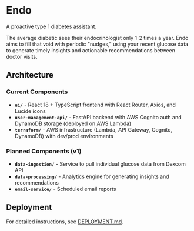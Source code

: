 # Endo

A proactive type 1 diabetes assistant.

The average diabetic sees their endocrinologist only 1-2 times a year. Endo aims to fill that void with periodic "nudges," using your recent glucose data to generate timely insights and actionable recommendations between doctor visits.

## Architecture

### Current Components
- **`ui/`** - React 18 + TypeScript frontend with React Router, Axios, and Lucide icons
- **`user-management-api/`** - FastAPI backend with AWS Cognito auth and DynamoDB storage (deployed on AWS Lambda)
- **`terraform/`** - AWS infrastructure (Lambda, API Gateway, Cognito, DynamoDB) with dev/prod environments

### Planned Components (v1)
- **`data-ingestion/`** - Service to pull individual glucose data from Dexcom API
- **`data-processing/`** - Analytics engine for generating insights and recommendations
- **`email-service/`** - Scheduled email reports

## Deployment

For detailed instructions, see [DEPLOYMENT.md](DEPLOYMENT.md).